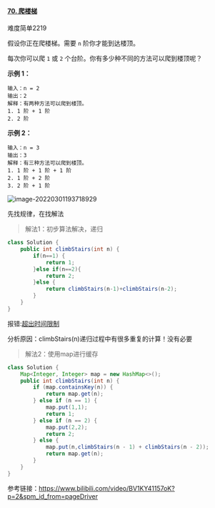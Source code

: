 #### [70. 爬楼梯](https://leetcode-cn.com/problems/climbing-stairs/)

难度简单2219

假设你正在爬楼梯。需要 `n` 阶你才能到达楼顶。

每次你可以爬 `1` 或 `2` 个台阶。你有多少种不同的方法可以爬到楼顶呢？

 

**示例 1：**

```
输入：n = 2
输出：2
解释：有两种方法可以爬到楼顶。
1. 1 阶 + 1 阶
2. 2 阶
```

**示例 2：**

```
输入：n = 3
输出：3
解释：有三种方法可以爬到楼顶。
1. 1 阶 + 1 阶 + 1 阶
2. 1 阶 + 2 阶
3. 2 阶 + 1 阶
```

![image-20220301193718929](https://mufasa-blog-images.oss-cn-beijing.aliyuncs.com/imgimage-20220301193718929.png)

先找规律，在找解法

> 解法1：初步算法解决，递归

```java
class Solution {
    public int climbStairs(int n) {
		if(n==1) {
            return 1;
        }else if(n==2){
            return 2;
        }else {
            return climbStairs(n-1)+climbStairs(n-2);
        }
    }
}
```

报错:[超出时间限制](https://leetcode-cn.com/submissions/detail/275456541/)

分析原因：climbStairs(n)递归过程中有很多重复的计算！没有必要

> 解法2：使用map进行缓存

```java
class Solution {
    Map<Integer, Integer> map = new HashMap<>();
    public int climbStairs(int n) {
        if (map.containsKey(n)) {
            return map.get(n);
        } else if (n == 1) {
            map.put(1,1);
            return 1;
        } else if (n == 2) {
            map.put(2,2);
            return 2;
        } else {
            map.put(n,climbStairs(n - 1) + climbStairs(n - 2));
            return map.get(n);
        }
    }
}
```

参考链接：https://www.bilibili.com/video/BV1KY41157oK?p=2&spm_id_from=pageDriver